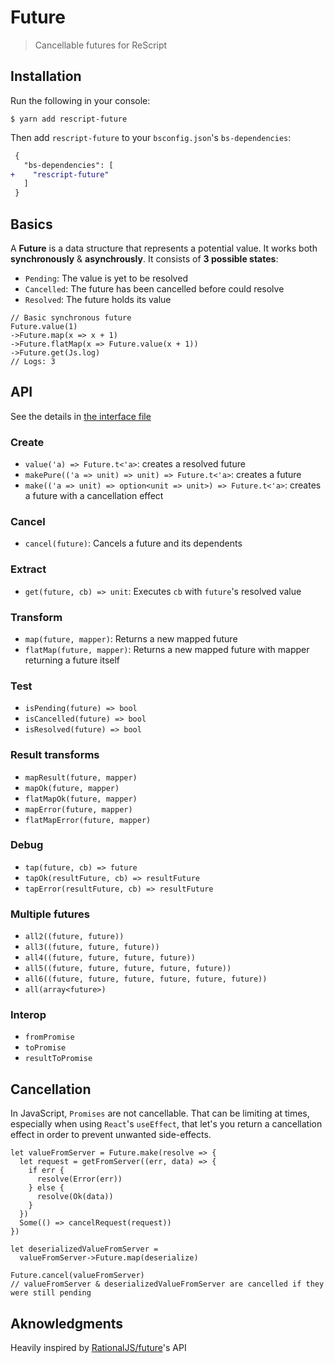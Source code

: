 # Future

> Cancellable futures for ReScript

## Installation

Run the following in your console:

```console
$ yarn add rescript-future
```

Then add `rescript-future` to your `bsconfig.json`'s `bs-dependencies`:

```diff
 {
   "bs-dependencies": [
+    "rescript-future"
   ]
 }
```

## Basics

A **Future** is a data structure that represents a potential value. It works both **synchronously** & **asynchrously**. It consists of **3 possible states**:

- `Pending`: The value is yet to be resolved
- `Cancelled`: The future has been cancelled before could resolve
- `Resolved`: The future holds its value

```reason
// Basic synchronous future
Future.value(1)
->Future.map(x => x + 1)
->Future.flatMap(x => Future.value(x + 1))
->Future.get(Js.log)
// Logs: 3
```

## API

See the details in [the interface file](./src/Future.resi)

### Create

- `value('a) => Future.t<'a>`: creates a resolved future
- `makePure(('a => unit) => unit) => Future.t<'a>`: creates a future
- `make(('a => unit) => option<unit => unit>) => Future.t<'a>`: creates a future with a cancellation effect

### Cancel

- `cancel(future)`: Cancels a future and its dependents

### Extract

- `get(future, cb) => unit`: Executes `cb` with `future`'s resolved value 

### Transform

- `map(future, mapper)`: Returns a new mapped future
- `flatMap(future, mapper)`: Returns a new mapped future with mapper returning a future itself

### Test

- `isPending(future) => bool`
- `isCancelled(future) => bool`
- `isResolved(future) => bool`


### Result transforms

- `mapResult(future, mapper)`
- `mapOk(future, mapper)`
- `flatMapOk(future, mapper)`
- `mapError(future, mapper)`
- `flatMapError(future, mapper)`

### Debug

- `tap(future, cb) => future`
- `tapOk(resultFuture, cb) => resultFuture`
- `tapError(resultFuture, cb) => resultFuture`

### Multiple futures

- `all2((future, future))`
- `all3((future, future, future))`
- `all4((future, future, future, future))`
- `all5((future, future, future, future, future))`
- `all6((future, future, future, future, future, future))`
- `all(array<future>)`

### Interop

- `fromPromise`
- `toPromise`
- `resultToPromise`

## Cancellation

In JavaScript, `Promises` are not cancellable. That can be limiting at times, especially when using `React`'s `useEffect`, that let's you return a cancellation effect in order to prevent unwanted side-effects.

```reason
let valueFromServer = Future.make(resolve => {
  let request = getFromServer((err, data) => {
    if err {
      resolve(Error(err))
    } else {
      resolve(Ok(data))
    }
  })
  Some(() => cancelRequest(request))
})

let deserializedValueFromServer = 
  valueFromServer->Future.map(deserialize)

Future.cancel(valueFromServer)
// valueFromServer & deserializedValueFromServer are cancelled if they were still pending
```

## Aknowledgments

Heavily inspired by [RationalJS/future](https://github.com/RationalJS/future)'s API
